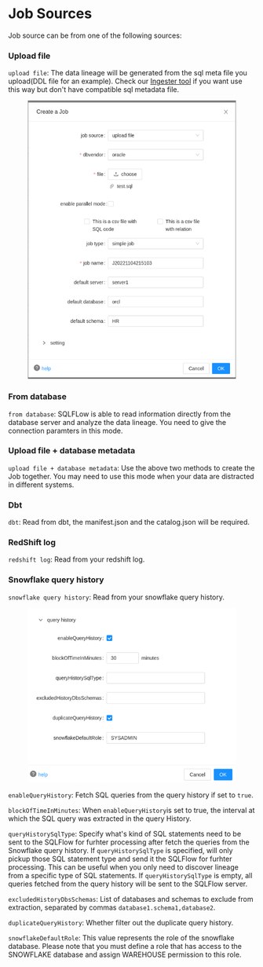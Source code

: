 # Job Sources

Job source can be from one of the following sources:

### Upload file

`upload file`: The data lineage will be generated from the sql meta file you upload(DDL file for an example). Check our [Ingester tool](broken-reference) if you want use this way but don't have compatible sql metadata file.

<figure><img src="../../../.gitbook/assets/Screenshot from 2022-11-04 21-56-01.png" alt=""><figcaption></figcaption></figure>

### From database

`from database`: SQLFLow is able to read information directly from the database server and analyze the data lineage. You need to give the connection paramters in this mode.

### Upload file + database metadata

`upload file + database metadata`: Use the above two methods to create the Job together. You may need to use this mode when your data are distracted in different systems.

### Dbt

`dbt`: Read from dbt, the manifest.json and the catalog.json will be required.

### RedShift log

`redshift log`: Read from your redshift log.

### Snowflake query history

`snowflake query history`: Read from your snowflake query history.&#x20;



<figure><img src="../../../.gitbook/assets/Screenshot from 2022-11-03 00-30-54.png" alt=""><figcaption></figcaption></figure>

`enableQueryHistory`: Fetch SQL queries from the query history if set to `true`.

`blockOfTimeInMinutes`: When `enableQueryHistory`is set to true, the interval at which the SQL query was extracted in the query History.

`queryHistorySqlType`: Specify what's kind of SQL statements need to be sent to the SQLFlow for furhter processing after fetch the queries from the Snowflake query history. If `queryHistorySqlType` is specified, will only pickup those SQL statement type and send it the SQLFlow for furhter processing. This can be useful when you only need to discover lineage from a specific type of SQL statements. If `queryHistorySqlType` is empty, all queries fetched from the query history will be sent to the SQLFlow server.

`excludedHistoryDbsSchemas`: List of databases and schemas to exclude from extraction, separated by commas `database1.schema1,database2`.

`duplicateQueryHistory`: Whether filter out the duplicate query history.

`snowflakeDefaultRole`: This value represents the role of the snowflake database. Please note that you must define a role that has access to the SNOWFLAKE database and assign WAREHOUSE permission to this role.



<figure><img src="https://files.gitbook.com/v0/b/gitbook-x-prod.appspot.com/o/spaces%2FHPaNIbjpxIoccnaNkyJQ%2Fuploads%2FnX8sMhZRLCVRfX9zdFtN%2FScreenshot%20from%202022-11-01%2021-01-59.png?alt=media&#x26;token=e8f65227-8a3e-4243-8794-f90f3b80343b" alt=""><figcaption></figcaption></figure>

#### &#x20;  <a href="#default-server-database-schema" id="default-server-database-schema"></a>
